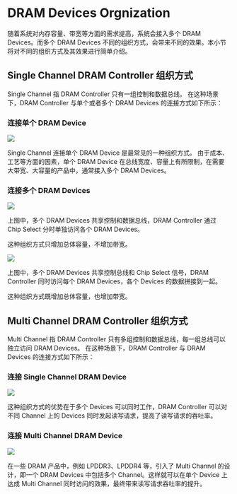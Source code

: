 # DRAM Devices Orgnization

随着系统对内存容量、带宽等方面的需求提高，系统会接入多个 DRAM Devices。而多个 DRAM Devices 不同的组织方式，会带来不同的效果。本小节将对不同的组织方式及其效果进行简单介绍。

## Single Channel DRAM Controller 组织方式

Single Channel 指 DRAM Controller 只有一组控制和数据总线。
在这种场景下，DRAM Controller 与单个或者多个 DRAM Devices 的连接方式如下所示：

### 连接单个 DRAM Device

![](./single_channel_single_device.png)

Single Channel 连接单个 DRAM Device 是最常见的一种组织方式。
由于成本、工艺等方面的因素，单个 DRAM Device 在总线宽度、容量上有所限制，在需要大带宽、大容量的产品中，通常接入多个 DRAM Devices。

### 连接多个 DRAM Devices

![](./single_channel_multi_devices_1.png)

上图中，多个 DRAM Devices 共享控制和数据总线，DRAM Controller 通过 Chip Select 分时单独访问各个 DRAM Devices。

这种组织方式只增加总体容量，不增加带宽。

![](./single_channel_multi_devices_2.png)

上图中，多个 DRAM Devices 共享控制总线和 Chip Select 信号，DRAM Controller 同时访问每个 DRAM Devices，各个 Devices 的数据拼接到一起。

这种组织方式既增加总体容量，也增加带宽。

## Multi Channel DRAM Controller 组织方式

Multi Channel 指 DRAM Controller 只有多组控制和数据总线，每一组总线可以独立访问 DRAM Devices。
在这种场景下，DRAM Controller 与 DRAM Devices 的连接方式如下所示：

### 连接 Single Channel DRAM Device

![](./multi_channel_controller_single_channel_devices.png)

这种组织方式的优势在于多个 Devices 可以同时工作，DRAM Controller 可以对不同 Channel 上的 Devices 同时发起读写请求，提高了读写请求的吞吐率。

### 连接 Multi Channel DRAM Device

![](./multi_channel_controller_Multi_channel_devices.png)

在一些 DRAM 产品中，例如 LPDDR3、LPDDR4 等，引入了 Multi Channel 的设计，即一个 DRAM Devices 中包括多个 Channel。这样就可以在单个 Device 上达成 Multi Channel 同时访问的效果，最终带来读写请求吞吐率的提升。
